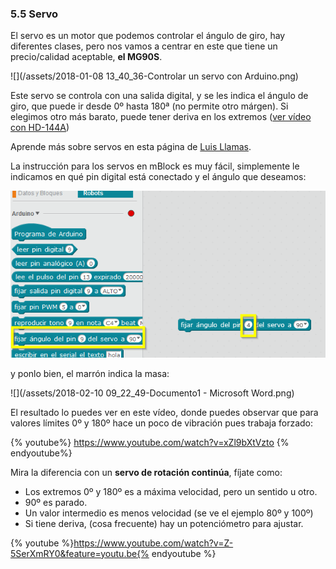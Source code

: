 ### 5.5 Servo

El servo es un motor que podemos controlar el ángulo de giro, hay diferentes clases, pero nos vamos a centrar en este que tiene un precio/calidad aceptable, **el MG90S**.

![](/assets/2018-01-08 13_40_36-Controlar un servo con Arduino.png)

Este servo se controla con una salida digital, y se les indica el ángulo de giro, que puede ir desde 0º hasta 180ª (no permite otro márgen). Si elegimos otro más barato, puede tener deriva en los extremos ([ver vídeo con HD-144A](https://catedu.gitbooks.io/programa-arduino-mediante-codigo/content/montaje_1_testea_tu_servo.html))

Aprende más sobre servos en esta página de [Luis Llamas](https://www.luisllamas.es/controlar-un-servo-con-arduino/).

La instrucción para los servos en mBlock es muy fácil, simplemente le indicamos en qué pin digital está conectado y el ángulo que deseamos:

![](/assets/servo2.png)

y ponlo bien, el marrón indica la masa:

![](/assets/2018-02-10 09_22_49-Documento1 - Microsoft Word.png)

El resultado lo puedes ver en este vídeo, donde puedes observar que para valores límites 0º y 180º hace un poco de vibración pues trabaja forzado:

{% youtube%} https://www.youtube.com/watch?v=xZl9bXtVzto {% endyoutube%}

Mira la diferencia con un **servo de rotación continúa**, fíjate como:
- Los extremos 0º y 180º es a máxima velocidad, pero un sentido u otro.
- 90º es parado.
- Un valor intermedio es menos velocidad (se ve el ejemplo 80º y 100º)
- Si tiene deriva, (cosa frecuente) hay un potenciómetro para ajustar.

{% youtube %}https://www.youtube.com/watch?v=Z-5SerXmRY0&feature=youtu.be{% endyoutube %}




